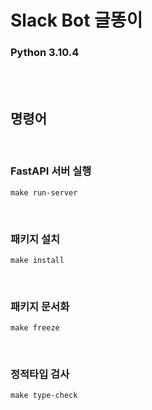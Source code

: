 # Slack Bot 글똥이

### Python 3.10.4



<br><br>

## 명령어

<br>

### FastAPI 서버 실행
```
make run-server
```

<br>

### 패키지 설치
```
make install
```

<br>

### 패키지 문서화
```
make freeze
```


<br>

### 정적타입 검사
```
make type-check
```